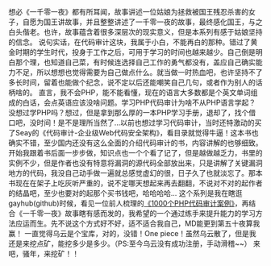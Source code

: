 想必《一千零一夜》都有所耳闻，故事讲述一位姑娘为拯救被国王残忍杀害的女子，自愿为国王讲故事，并且整整讲述了一千零一夜的故事，最终感化国王，与之白头偕老。也许，故事蕴含着很多深层次的现实意义，但是本系列有感于姑娘坚持的信念。
说句实话，在代码审计这块，我属于小白，不能再白的那种。错过了黄金时期的学生时代，投身于工作之后，可用于学习的时间也越来越少。自己倒是明白那个理，也知道自己菜，有时候连选择自己工作的勇气都没有，盖应自己确实能力不足，所以想想也觉得需要为自己做点什么。就当做一时热血吧，也许坚持不了多长时间，留着也能做个纪念，说不定以后还能嘲笑自己几句，或者作为别人的话柄啥的。
直言，我不会PHP，能不能看懂，现在的语言大多数都是个英文单词组成的白话，会点英语应该没啥问题。学习PHP代码审计为啥不从PHP语言学起？没想过学PHP吗？想过，但是拿到那么厚的一本PHP学习手册，退却了，找个借口吧，没时间！是不是理所当然了...以前也想过学习代码审计，当时还特激动的买了Seay的《代码审计-企业级Web代码安全架构》，看目录就觉得牛逼！这本书也确实不错，至少国内还没有这么全面的介绍代码审计的书，内容讲解的也够细致。开始我跟着书后面一步步做，知识点也一个个看了记了，但是越做越乏力，书里的实例不少，但是作者也没有特意将漏洞的源代码全部放出来，只是讲解了关键漏洞地方的代码，我没自己动手做一遍就总感觉虚幻的很，日子久了也就淡忘了。那本书现在在架子上吃灰听严重的，说不定哪天想起来再去翻翻，不说对不对的起作者的结晶吧，至少也要对的起那个买书钱吧，哈哈哈哈...
这个系列是我在瞎逛gayhub(github)时候，看见一位前人梳理的[《1000个PHP代码审计案例》](https://github.com/Xyntax/1000php)，再结合《一千零一夜》故事瞎有感而发的，我希望的一个通过练手来提升能力的学习方法应运而生。先不说这个方式好不好，适不适合我自己，MD能更到第五十夜算我赢！
一直觉得乌云是个宝库，对的，没错！One piece！虽然乌云散了，但是我还是来挖点矿，能挖多少是多少。（PS:至今乌云没有成功注册，手动滑稽~~）
来吧，骚年，来挖矿！！
